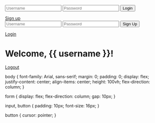 <!DOCTYPE html>
<html>
<head>
    <title>Login</title>
    <link rel="stylesheet" href="{{ url_for('static', filename='style.css') }}">
</head>
<body>
    <form action="/login" method="post">
        <input type="text" name="username" placeholder="Username" required>
        <input type="password" name="password" placeholder="Password" required>
        <button type="submit">Login</button>
    </form>
    <a href="/signup">Sign up</a>
</body>
</html>

<!DOCTYPE html>
<html>
<head>
    <title>Signup</title>
    <link rel="stylesheet" href="{{ url_for('static', filename='style.css') }}">
</head>
<body>
    <form action="/signup" method="post">
        <input type="text" name="username" placeholder="Username" required>
        <input type="password" name="password" placeholder="Password" required>
        <button type="submit">Sign Up</button>
    </form>
    <a href="/login">Login</a>
</body>
</html>

<!DOCTYPE html>
<html>
<head>
    <title>Home</title>
    <link rel="stylesheet" href="{{ url_for('static', filename='style.css') }}">
</head>
<body>
    <h1>Welcome, {{ username }}!</h1>
    <a href="/logout">Logout</a>
</body>
</html>

body {
    font-family: Arial, sans-serif;
    margin: 0;
    padding: 0;
    display: flex;
    justify-content: center;
    align-items: center;
    height: 100vh;
    flex-direction: column;
}

form {
    display: flex;
    flex-direction: column;
    gap: 10px;
}

input, button {
    padding: 10px;
    font-size: 16px;
}

button {
    cursor: pointer;
}

